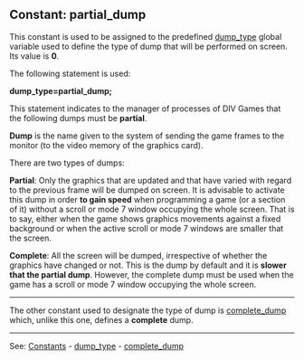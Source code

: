Constant: **partial_dump**
---------------------------------------


This  constant is used to be assigned to the predefined
[dump_type](global_dump_type.md) global variable used to define the type of dump that will be performed on screen. Its value is **0**.

The following statement is used:

  **dump_type=partial_dump;**

This statement indicates to the manager of processes of DIV Games that the following dumps must be **partial**.

**Dump** is the name given to the system of sending the game frames to the monitor (to the video memory of the graphics card).

There are two types of dumps:

**Partial**: Only the graphics that are updated and that have varied with regard to the previous frame will be dumped on screen. It is advisable to activate this dump in order **to gain speed** when programming a game (or a section of it) without a scroll or mode 7 window occupying the whole screen. That is to say, either when the game shows graphics movements against a fixed  background or when the active scroll or mode 7 windows are smaller that the screen.

**Complete**: All the screen will be dumped, irrespective of whether the graphics have changed or not. This is the dump by default and it is **slower that the partial dump**. However, the complete dump must be used when the game has a scroll or mode 7 window occupying the whole screen.

---------------------------------------


The other constant used to designate the type of dump is [complete_dump](complete_dump.md) which, unlike this one, defines a **complete** dump.

---------------------------------------
See: [Constants](constants_predefined.md) - [dump_type](global_dump_type.md) - [complete_dump](complete_dump.md)

